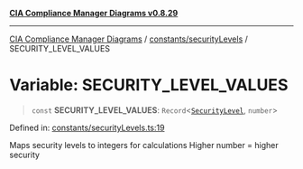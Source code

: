 [**CIA Compliance Manager Diagrams v0.8.29**](../../../README.md)

***

[CIA Compliance Manager Diagrams](../../../modules.md) / [constants/securityLevels](../README.md) / SECURITY\_LEVEL\_VALUES

# Variable: SECURITY\_LEVEL\_VALUES

> `const` **SECURITY\_LEVEL\_VALUES**: `Record`\<[`SecurityLevel`](../../../types/cia/type-aliases/SecurityLevel.md), `number`\>

Defined in: [constants/securityLevels.ts:19](https://github.com/Hack23/cia-compliance-manager/blob/5836b4c74e2010cd05eca63c0016fd711c628ec9/src/constants/securityLevels.ts#L19)

Maps security levels to integers for calculations
Higher number = higher security

